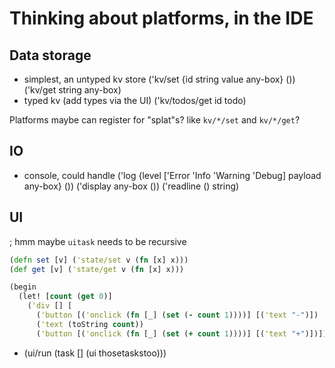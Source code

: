 
# Thinking about platforms, in the IDE

## Data storage

- simplest, an untyped kv store
  ('kv/set {id string value any-box} ())
  ('kv/get string any-box)
- typed kv (add types via the UI)
  ('kv/todos/get id todo)

Platforms maybe can register for "splat"s?
like `kv/*/set` and `kv/*/get`?

## IO

- console, could handle
  ('log {level ['Error 'Info 'Warning 'Debug] payload any-box} ())
  ('display any-box ())
  ('readline () string)

## UI

; hmm maybe `uitask` needs to be recursive

```clj
(defn set [v] ('state/set v (fn [x] x)))
(def get [v] ('state/get v (fn [x] x)))

(begin
  (let! [count (get 0)]
    ('div [] [
      ('button [('onclick (fn [_] (set (- count 1))))] [('text "-")])
      ('text (toString count))
      ('button [('onclick (fn [_] (set (+ count 1))))] [('text "+")])])))
```

- (ui/run (task [] (ui thosetaskstoo)))
